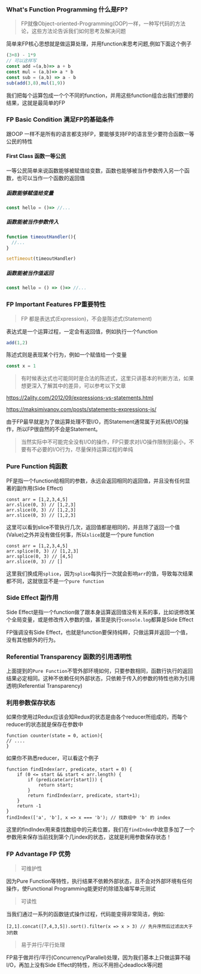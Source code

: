 ### What's Function Programming 什么是FP?

>  FP就像Object-oriented-Programming(OOP)一样，一种写代码的方法论，这些方法论告诉我们如何思考及解决问题

简单来FP核心思想就是做运算处理，并用function来思考问题,例如下面这个例子

```javascript
(3+8) - 1*9
// 可以这样写
const add =(a,b)=> a + b
const mul = (a,b)=> a * b
const sub = (a,b) => a - b
sub(add(3,8),mul(1,9))
```

我们把每个运算包成一个个不同的function，并用这些function组合出我们想要的结果，这就是最简单的FP

### FP Basic Condition 满足FP的基础条件

跟OOP 一样不是所有的语言都支持FP，要能够支持FP的语言至少要符合函数一等公民的特性

#### First Class 函数一等公民

一等公民简单来说函数能够被赋值给变数，函数也能够被当作参数传入另一个函数，也可以当作一个函数的返回值

##### 函数能够赋值给变量

```javascript
const hello = ()=> //...
```

##### 函数能被当作参数传入

```javascript
function timeoutHandler(){
  //...
}

setTimeout(timeoutHandler)
```

##### 函数能被当作值返回

```javascript
const hello = () => ()=> //...
```

### FP Important Features FP重要特性 

> FP 都是表达式(Expression)，不会是陈述式(Statement)

表达式是一个运算过程，一定会有返回值，例如执行一个function

```javascript
add(1,2)
```

陈述式则是表现某个行为，例如一个赋值给一个变量

```javascript
const x = 1
```

> 有时候表达式也可能同时是合法的陈述式，这里只讲基本的判断方法，如果想更深入了解其中的差异，可以参考以下文章

https://2ality.com/2012/09/expressions-vs-statements.html

https://maksimivanov.com/posts/statements-expressions-js/

由于FP最早就是为了做运算处理不管I/O，而Statement通常属于对系统I/O的操作，所以FP很自然的不会是Statement。

> 当然实际中不可能完全没有I/O的操作，FP只要求对I/O操作限制到最小，不要有不必要的I/O行为，尽量保持运算过程的单纯

### Pure Function 纯函数

PF是指一个function给相同的参数，永远会返回相同的返回值，并且没有任何显著的副作用(Side Effect)

```
const arr = [1,2,3,4,5]
arr.slice(0, 3) // [1,2,3]
arr.slice(0, 3) // [1,2,3]
arr.slice(0, 3) // [1,2,3]
```

这里可以看到slice不管执行几次，返回值都是相同的，并且除了返回一个值(Value)之外并没有做任何事，所以`slice`就是一个pure function

```
const arr = [1,2,3,4,5]
arr.splice(0, 3) // [1,2,3]
arr.splice(0, 3) // [4,5]
arr.slice(0, 3) // []
```

这里我们换成用`splice`，因为`splice`每执行一次就会影响`arr`的值，导致每次结果都不同，这就很显不是一个`pure function`

### Side Effect 副作用 

Side Effect是指一个function做了跟本身运算返回值没有关系的事，比如说修改某个全局变量，或是修改传入参数的值，甚至是执行`console.log`都算是Side Effect

FP强调没有Side Effect，也就是function要保持纯粹，只做运算并返回一个值，没有其他额外的行为。

### **Referential Transparency** 函数的引用透明性

上面提到的`Pure Function`不管外部环境如何，只要参数相同，函数行执行的返回结果必定相同。这种不依赖任何外部状态，只依赖于传入的参数的特性也称为引用透明(Referential Transparency)

### 利用参数保存状态

如果你使用过Redux应该会知Redux的状态是由各个reducer所组成的，而每个reducer的状态就是保存在参数中

```
function counter(state = 0, action){
// ....
}
```

如果你不熟悉reducer，可以看这个例子

```
function findIndex(arr, predicate, start = 0) {
    if (0 <= start && start < arr.length) {
        if (predicate(arr[start])) {
            return start;
        }
        return findIndex(arr, predicate, start+1);
    }
    return -1
}
findIndex(['a', 'b'], x => x === 'b'); // 找数组中 'b' 的 index
```

这里的findIndex用来查找数组中的元素位置，我们在`findIndex`中故意多加了一个参数用来保存当前找到第个几index的状态，这就是利用参数保存状态！

### FP Advantage FP 优势

> 可维护性

因为Pure Function等特性，执行结果不依赖外部状态，且不会对外部环境有任何操作，使Functional Programming能更好的除错及编写单元测试

> 可读性

当我们通过一系列的函数链式操作过程，代码能变得非常简洁，例如:

```
[2,1].concat([7,4,3,5]).sort().filter(x => x > 3) // 先升序然后过滤出大于3的数
```

> 易于并行/平行处理

FP易于做并行/平行(Concurrency/Parallel)处理，因为我们基本上只做运算不碰I/O，再加上没有Side Effect的特性，所以不用担心deadlock等问题

